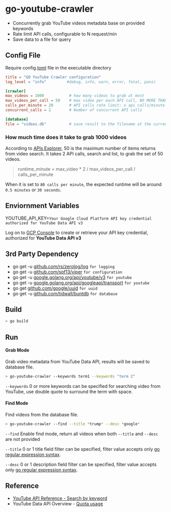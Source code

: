 # go-youtube-crawler
* Concurrently grab YouTube videos metadata base on provided keywords
* Rate limit API calls, configurable to N request/min
* Save data to a file for query

## Config File
Require config.[toml](https://github.com/toml-lang/toml) file in the executable directory

```toml
title = "GO YouTube Crawler configuration"
log_level = "info"         #debug, info, warn, error, fatal, panic

[crawler]
max_videos = 1000           # how many videos to grab at most
max_videos_per_call = 50    # max video per each API call, NO MORE THAN 50 videos
calls_per_minute = 20       # API calls rate limit: x api calls/minute
concurrent_calls = 2        # Number of concurrent API calls

[database]
file = "videos.db"          # save result to the filename at the current directory
```

### How much time does it take to grab 1000 videos
According to [APIs Explorer](https://developers.google.com/apis-explorer/?hl=en_US#p/youtube/v3/youtube.search.list), 50 is the maximum number of items returns from video search.  It takes 2 API calls, search and list, to grab the set of 50 videos.  

> runtime_minute = max_video * 2 / max_videos_per_call / calls_per_minute

When it is set to `80 calls per minute`, the expected runtime will be around `0.5 minutes` or `30 seconds`.
   
## Enviornment Variables
YOUTUBE_API_KEY=`Your Google Cloud Platform API key credential authorized for YouTube Data API v3`

Log on to [GCP Console](https://console.cloud.google.com/apis/credentials) to create or retrieve your API key credential, authorized for **YouTube Data API v3** 

## 3rd Party Dependency
* go get -u [github.com/rs/zerolog/log](https://github.com/rs/zerolog) `for logging`
* go get -u [github.com/spf13/viper](https://github.com/spf13/viper) `for configuration`
* go get -u [google.golang.org/api/youtube/v3](https://godoc.org/google.golang.org/api/youtube/v3) `for youtube`
* go get -u [google.golang.org/api/googleapi/transport](https://google.golang.org/api/googleapi/transport) `for youtube`
* go get [github.com/google/uuid](https://github.com/google/uuid) `for uuid`
* go get -u [github.com/tidwall/buntdb](https://github.com/tidwall/buntdb) `for database`

## Build
``` bash
> go build
```

## Run
#### Grab Mode
Grab video metadata from YouTube Data API, results will be saved to database file.
``` bash
> go-youtube-crawler --keywords term1 --keywords "term 2"
```

`--keywords` 0 or more keywords can be specified for searching video from YouTube, use double quote to surround the term with space.

#### Find Mode
Find videos from the database file.
``` bash
> go-youtube-crawler --find --title *trump* --desc *google*  
```

`--find` Enable find mode, return all videos when both `--title` and `--desc` are not provided 

`--title` 0 or 1 title field filter can be specified, filter value accepts only [go regular expression syntax](https://golang.org/pkg/regexp/syntax/).

`--desc` 0 or 1 description field filter can be specified, filter value accepts only [go regular expression syntax](https://golang.org/pkg/regexp/syntax/).

## Reference
* [YouTube API Reference - Search by keyword](https://developers.google.com/youtube/v3/code_samples/go#search_by_keyword)
* YouTube Data API Overview - [Quota usage](https://developers.google.com/youtube/v3/getting-started#quota) 